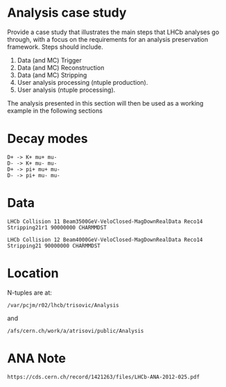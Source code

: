 # Analysis case study

Provide a case study that illustrates the main steps that LHCb analyses go through, with a focus on the requirements for an analysis preservation framework. Steps should include.

1. Data (and MC) Trigger 
2. Data (and MC) Reconstruction 
3. Data (and MC) Stripping 
4. User analysis processing (ntuple production). 
5. User analysis (ntuple processing). 

The analysis presented in this section will then be used as a working example in the following sections

# Decay modes

```
D+ -> K+ mu+ mu-
D- -> K+ mu- mu-
D+ -> pi+ mu+ mu-
D- -> pi+ mu- mu-
```

# Data

`LHCb Collision 11 Beam3500GeV-VeloClosed-MagDownRealData Reco14 Stripping21r1 90000000 CHARMMDST`

`LHCb Collision 12 Beam4000GeV-VeloClosed-MagDownRealData Reco14 Stripping21 90000000 CHARMMDST`

# Location

N-tuples are at:

`/var/pcjm/r02/lhcb/trisovic/Analysis` 

and

`/afs/cern.ch/work/a/atrisovi/public/Analysis`

# ANA Note

`https://cds.cern.ch/record/1421263/files/LHCb-ANA-2012-025.pdf`
